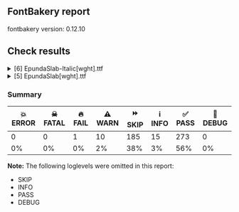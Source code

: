 ## FontBakery report

fontbakery version: 0.12.10





## Check results



<details><summary>[6] EpundaSlab-Italic[wght].ttf</summary>
<div>
<details>
    <summary>🔥 <b>FAIL</b> Combined length of family and style must not exceed 32 characters. <a href="https://fontbakery.readthedocs.io/en/stable/fontbakery/checks/googlefonts.name.html#"></a></summary>
    <div>







* 🔥 **FAIL** <p>Variable font instance name 'Epunda Slab Light SemiBold Italic' formed by space-separated concatenation of font family name (nameID 1) and instance subfamily nameID 271 exceeds 32 characters.</p>
<p>This has been found to cause shaping issues for some accented letters in Microsoft Word on Windows 10 and 11.</p>
 [code: instance-too-long]



* 🔥 **FAIL** <p>Variable font instance name 'Epunda Slab Light SemiBold Italic' formed by space-separated concatenation of font family name (nameID 1) and instance subfamily nameID 271 exceeds 32 characters.</p>
<p>This has been found to cause shaping issues for some accented letters in Microsoft Word on Windows 10 and 11.</p>
 [code: instance-too-long]



* 🔥 **FAIL** <p>Variable font instance name 'Epunda Slab Light ExtraBold Italic' formed by space-separated concatenation of font family name (nameID 1) and instance subfamily nameID 275 exceeds 32 characters.</p>
<p>This has been found to cause shaping issues for some accented letters in Microsoft Word on Windows 10 and 11.</p>
 [code: instance-too-long]



* 🔥 **FAIL** <p>Variable font instance name 'Epunda Slab Light ExtraBold Italic' formed by space-separated concatenation of font family name (nameID 1) and instance subfamily nameID 275 exceeds 32 characters.</p>
<p>This has been found to cause shaping issues for some accented letters in Microsoft Word on Windows 10 and 11.</p>
 [code: instance-too-long]



</div>
</details>

<details>
    <summary>⚠️ <b>WARN</b> Validate size, and resolution of article images, and ensure article page has minimum length and includes visual assets. <a href="https://fontbakery.readthedocs.io/en/stable/fontbakery/checks/googlefonts.article.html#"></a></summary>
    <div>







* ⚠️ **WARN** <p>Family metadata at fonts/variable does not have an article.</p>
 [code: lacks-article]



</div>
</details>

<details>
    <summary>⚠️ <b>WARN</b> Check for codepoints not covered by METADATA subsets. <a href="https://fontbakery.readthedocs.io/en/stable/fontbakery/checks/googlefonts.subsets.html#"></a></summary>
    <div>







* ⚠️ **WARN** <p>The following codepoints supported by the font are not covered by
any subsets defined in the font's metadata file, and will never
be served. You can solve this by either manually adding additional
subset declarations to METADATA.pb, or by editing the glyphset
definitions.</p>
<ul>
<li>U+02D8 BREVE: try adding one of: canadian-aboriginal, yi</li>
<li>U+02D9 DOT ABOVE: try adding one of: canadian-aboriginal, yi</li>
<li>U+02DB OGONEK: try adding one of: canadian-aboriginal, yi</li>
<li>U+0302 COMBINING CIRCUMFLEX ACCENT: try adding one of: math, coptic, tifinagh, cherokee</li>
<li>U+0306 COMBINING BREVE: try adding one of: tifinagh, old-permic</li>
<li>U+0307 COMBINING DOT ABOVE: try adding one of: tai-le, canadian-aboriginal, tifinagh, malayalam, old-permic, duployan, math, coptic, hebrew, syriac, todhri</li>
<li>U+030A COMBINING RING ABOVE: try adding one of: syriac, duployan</li>
<li>U+030B COMBINING DOUBLE ACUTE ACCENT: try adding one of: osage, cherokee</li>
<li>U+030C COMBINING CARON: try adding one of: tai-le, cherokee</li>
<li>U+0312 COMBINING TURNED COMMA ABOVE: try adding math</li>
<li>U+0326 COMBINING COMMA BELOW: try adding math</li>
<li>U+0327 COMBINING CEDILLA: try adding math</li>
<li>U+0328 COMBINING OGONEK: not included in any glyphset definition</li>
<li>U+032D COMBINING CIRCUMFLEX ACCENT BELOW: try adding one of: sunuwar, syriac</li>
<li>U+0331 COMBINING MACRON BELOW: try adding one of: sunuwar, tifinagh, thai, caucasian-albanian, syriac, gothic, cherokee</li>
<li>U+0335 COMBINING SHORT STROKE OVERLAY: not included in any glyphset definition</li>
<li>U+03A9 GREEK CAPITAL LETTER OMEGA: try adding one of: math, greek, elbasan</li>
<li>U+03C0 GREEK SMALL LETTER PI: try adding one of: math, yi, greek</li>
<li>U+0E3F THAI CURRENCY SYMBOL BAHT: try adding thai</li>
<li>U+1EA0 LATIN CAPITAL LETTER A WITH DOT BELOW: try adding vietnamese</li>
<li>U+1EA1 LATIN SMALL LETTER A WITH DOT BELOW: try adding vietnamese</li>
<li>U+1EAC LATIN CAPITAL LETTER A WITH CIRCUMFLEX AND DOT BELOW: try adding vietnamese</li>
<li>U+1EAD LATIN SMALL LETTER A WITH CIRCUMFLEX AND DOT BELOW: try adding vietnamese</li>
<li>U+1EB8 LATIN CAPITAL LETTER E WITH DOT BELOW: try adding vietnamese</li>
<li>U+1EB9 LATIN SMALL LETTER E WITH DOT BELOW: try adding vietnamese</li>
<li>U+1EBC LATIN CAPITAL LETTER E WITH TILDE: try adding vietnamese</li>
<li>U+1EBD LATIN SMALL LETTER E WITH TILDE: try adding vietnamese</li>
<li>U+1EC6 LATIN CAPITAL LETTER E WITH CIRCUMFLEX AND DOT BELOW: try adding vietnamese</li>
<li>U+1EC7 LATIN SMALL LETTER E WITH CIRCUMFLEX AND DOT BELOW: try adding vietnamese</li>
<li>U+1ECA LATIN CAPITAL LETTER I WITH DOT BELOW: try adding vietnamese</li>
<li>U+1ECB LATIN SMALL LETTER I WITH DOT BELOW: try adding vietnamese</li>
<li>U+1ECC LATIN CAPITAL LETTER O WITH DOT BELOW: try adding vietnamese</li>
<li>U+1ECD LATIN SMALL LETTER O WITH DOT BELOW: try adding vietnamese</li>
<li>U+1ED8 LATIN CAPITAL LETTER O WITH CIRCUMFLEX AND DOT BELOW: try adding vietnamese</li>
<li>U+1ED9 LATIN SMALL LETTER O WITH CIRCUMFLEX AND DOT BELOW: try adding vietnamese</li>
<li>U+1EE4 LATIN CAPITAL LETTER U WITH DOT BELOW: try adding vietnamese</li>
<li>U+1EE5 LATIN SMALL LETTER U WITH DOT BELOW: try adding vietnamese</li>
<li>U+2000 EN QUAD: try adding symbols2</li>
<li>U+2001 EM QUAD: try adding symbols2</li>
<li>U+2003 EM SPACE: try adding nushu</li>
<li>U+2004 THREE-PER-EM SPACE: try adding symbols2</li>
<li>U+2005 FOUR-PER-EM SPACE: try adding symbols2</li>
<li>U+2006 SIX-PER-EM SPACE: try adding symbols2</li>
<li>U+2007 FIGURE SPACE: try adding symbols2</li>
<li>U+2008 PUNCTUATION SPACE: try adding symbols2</li>
<li>U+200A HAIR SPACE: try adding symbols2</li>
<li>U+200C ZERO WIDTH NON-JOINER: try adding one of: cham, tai-le, gujarati, hatran, masaram-gondi, oriya, devanagari, batak, saurashtra, syloti-nagri, rejang, tibetan, newa, mandaic, nko, avestan, sharada, sinhala, buginese, chakma, new-tai-lue, hanifi-rohingya, kaithi, tamil, tirhuta, tagbanwa, tifinagh, warang-citi, balinese, telugu, thaana, yi, gunjala-gondi, khojki, sundanese, syriac, arabic, dogra, buhid, gurmukhi, kannada, mahajani, malayalam, mongolian, grantha, limbu, manichaean, phags-pa, takri, zanabazar-square, tai-tham, siddham, javanese, bengali, kharoshthi, tagalog, myanmar, tai-viet, sogdian, hanunoo, modi, meetei-mayek, kayah-li, khmer, bhaiksuki, psalter-pahlavi, lepcha, pahawh-hmong, thai, duployan, hebrew, lao, brahmi, khudawadi</li>
<li>U+200D ZERO WIDTH JOINER: try adding one of: cham, tai-le, gujarati, saurashtra, masaram-gondi, oriya, devanagari, batak, syloti-nagri, rejang, tibetan, newa, mandaic, nko, avestan, sharada, sinhala, buginese, chakma, new-tai-lue, hanifi-rohingya, kaithi, tamil, tirhuta, tagbanwa, tifinagh, warang-citi, balinese, telugu, thaana, yi, gunjala-gondi, khojki, sundanese, syriac, arabic, dogra, buhid, gurmukhi, kannada, mahajani, malayalam, mongolian, grantha, limbu, manichaean, phags-pa, takri, zanabazar-square, tai-tham, siddham, javanese, bengali, kharoshthi, tagalog, myanmar, tai-viet, sogdian, hanunoo, modi, meetei-mayek, kayah-li, khmer, bhaiksuki, psalter-pahlavi, lepcha, pahawh-hmong, thai, duployan, hebrew, lao, old-hungarian, brahmi, khudawadi</li>
<li>U+200E LEFT-TO-RIGHT MARK: try adding one of: phags-pa, thaana, nko, hebrew, syriac, arabic</li>
<li>U+200F RIGHT-TO-LEFT MARK: try adding one of: phags-pa, thaana, nko, hebrew, syriac</li>
<li>U+2021 DOUBLE DAGGER: try adding adlam</li>
<li>U+202F NARROW NO-BREAK SPACE: try adding one of: mongolian, yi, phags-pa</li>
<li>U+2030 PER MILLE SIGN: try adding adlam</li>
<li>U+205F MEDIUM MATHEMATICAL SPACE: try adding math</li>
<li>U+2070 SUPERSCRIPT ZERO: try adding math</li>
<li>U+2074 SUPERSCRIPT FOUR: try adding math</li>
<li>U+2075 SUPERSCRIPT FIVE: try adding math</li>
<li>U+2076 SUPERSCRIPT SIX: try adding math</li>
<li>U+2077 SUPERSCRIPT SEVEN: try adding math</li>
<li>U+2078 SUPERSCRIPT EIGHT: try adding math</li>
<li>U+2079 SUPERSCRIPT NINE: try adding math</li>
<li>U+2080 SUBSCRIPT ZERO: try adding math</li>
<li>U+2081 SUBSCRIPT ONE: try adding math</li>
<li>U+2082 SUBSCRIPT TWO: try adding math</li>
<li>U+2083 SUBSCRIPT THREE: try adding math</li>
<li>U+2084 SUBSCRIPT FOUR: try adding math</li>
<li>U+2085 SUBSCRIPT FIVE: try adding math</li>
<li>U+2086 SUBSCRIPT SIX: try adding math</li>
<li>U+2087 SUBSCRIPT SEVEN: try adding math</li>
<li>U+2088 SUBSCRIPT EIGHT: try adding math</li>
<li>U+2089 SUBSCRIPT NINE: try adding math</li>
<li>U+215B VULGAR FRACTION ONE EIGHTH: try adding symbols</li>
<li>U+215C VULGAR FRACTION THREE EIGHTHS: try adding symbols</li>
<li>U+215D VULGAR FRACTION FIVE EIGHTHS: try adding symbols</li>
<li>U+215E VULGAR FRACTION SEVEN EIGHTHS: try adding symbols</li>
<li>U+2190 LEFTWARDS ARROW: try adding one of: math, symbols</li>
<li>U+2192 RIGHTWARDS ARROW: try adding one of: math, symbols</li>
<li>U+2194 LEFT RIGHT ARROW: try adding one of: math, symbols</li>
<li>U+2195 UP DOWN ARROW: try adding one of: math, symbols</li>
<li>U+2196 NORTH WEST ARROW: try adding one of: math, symbols</li>
<li>U+2197 NORTH EAST ARROW: try adding one of: math, symbols</li>
<li>U+2198 SOUTH EAST ARROW: try adding one of: math, symbols</li>
<li>U+2199 SOUTH WEST ARROW: try adding one of: math, symbols</li>
<li>U+2202 PARTIAL DIFFERENTIAL: try adding math</li>
<li>U+2206 INCREMENT: try adding math</li>
<li>U+220F N-ARY PRODUCT: try adding math</li>
<li>U+2211 N-ARY SUMMATION: try adding math</li>
<li>U+2219 BULLET OPERATOR: try adding one of: math, tai-tham, yi, symbols</li>
<li>U+221A SQUARE ROOT: try adding math</li>
<li>U+221E INFINITY: try adding math</li>
<li>U+222B INTEGRAL: try adding math</li>
<li>U+2248 ALMOST EQUAL TO: try adding math</li>
<li>U+2260 NOT EQUAL TO: try adding math</li>
<li>U+2264 LESS-THAN OR EQUAL TO: try adding math</li>
<li>U+2265 GREATER-THAN OR EQUAL TO: try adding math</li>
<li>U+25CA LOZENGE: try adding one of: math, symbols</li>
<li>U+25CC DOTTED CIRCLE: try adding one of: canadian-aboriginal, marchen, rejang, tibetan, buginese, kaithi, tirhuta, balinese, music, buhid, kannada, takri, old-permic, ahom, tagalog, myanmar, modi, meetei-mayek, hebrew, oriya, devanagari, newa, mandaic, tamil, elbasan, soyombo, dogra, zanabazar-square, manichaean, limbu, phags-pa, sogdian, hanunoo, psalter-pahlavi, coptic, wancho, khudawadi, cham, masaram-gondi, batak, nko, sinhala, chakma, new-tai-lue, osage, tifinagh, armenian, telugu, thaana, khojki, sundanese, syriac, bassa-vah, grantha, caucasian-albanian, adlam, javanese, bengali, mende-kikakui, tai-viet, miao, bhaiksuki, lepcha, thai, duployan, mongolian, tai-le, gujarati, saurashtra, syloti-nagri, sharada, hanifi-rohingya, tagbanwa, warang-citi, math, gunjala-gondi, mahajani, gurmukhi, malayalam, tai-tham, siddham, kharoshthi, kayah-li, khmer, pahawh-hmong, symbols, lao, brahmi, yi</li>
<li>U+3000 IDEOGRAPHIC SPACE: try adding one of: chinese-hongkong, phags-pa, chinese-simplified, nushu, chinese-traditional, japanese, yi</li>
<li>U+FB01 LATIN SMALL LIGATURE FI: not included in any glyphset definition</li>
<li>U+FB02 LATIN SMALL LIGATURE FL: not included in any glyphset definition</li>
<li>U+FF01 FULLWIDTH EXCLAMATION MARK: try adding one of: japanese, yi, chinese-simplified</li>
<li>U+FF02 FULLWIDTH QUOTATION MARK: try adding one of: japanese, yi, chinese-simplified</li>
<li>U+FF03 FULLWIDTH NUMBER SIGN: try adding one of: japanese, chinese-simplified</li>
<li>U+FF05 FULLWIDTH PERCENT SIGN: try adding one of: japanese, chinese-simplified</li>
<li>U+FF06 FULLWIDTH AMPERSAND: try adding one of: japanese, chinese-simplified</li>
<li>U+FF07 FULLWIDTH APOSTROPHE: try adding one of: japanese, chinese-simplified</li>
<li>U+FF08 FULLWIDTH LEFT PARENTHESIS: try adding one of: japanese, yi, chinese-simplified</li>
<li>U+FF09 FULLWIDTH RIGHT PARENTHESIS: try adding one of: japanese, yi, chinese-simplified</li>
<li>U+FF0A FULLWIDTH ASTERISK: try adding one of: japanese, chinese-simplified</li>
<li>U+FF0C FULLWIDTH COMMA: try adding one of: japanese, yi, chinese-simplified</li>
<li>U+FF0D FULLWIDTH HYPHEN-MINUS: try adding one of: japanese, chinese-simplified</li>
<li>U+FF0E FULLWIDTH FULL STOP: try adding one of: japanese, yi, chinese-simplified</li>
<li>U+FF0F FULLWIDTH SOLIDUS: try adding one of: japanese, yi, chinese-simplified</li>
<li>U+FF1A FULLWIDTH COLON: try adding one of: japanese, yi, chinese-simplified</li>
<li>U+FF1B FULLWIDTH SEMICOLON: try adding one of: japanese, yi, chinese-simplified</li>
<li>U+FF1F FULLWIDTH QUESTION MARK: try adding one of: japanese, yi, chinese-simplified</li>
<li>U+FF20 FULLWIDTH COMMERCIAL AT: try adding one of: japanese, chinese-simplified</li>
<li>U+FF3B FULLWIDTH LEFT SQUARE BRACKET: try adding one of: japanese, yi, chinese-simplified</li>
<li>U+FF3C FULLWIDTH REVERSE SOLIDUS: try adding one of: japanese, chinese-simplified</li>
<li>U+FF3D FULLWIDTH RIGHT SQUARE BRACKET: try adding one of: japanese, yi, chinese-simplified</li>
<li>U+FF3F FULLWIDTH LOW LINE: try adding one of: japanese, chinese-simplified</li>
<li>U+FF5B FULLWIDTH LEFT CURLY BRACKET: try adding one of: japanese, yi, math, chinese-simplified</li>
<li>U+FF5D FULLWIDTH RIGHT CURLY BRACKET: try adding one of: japanese, yi, math, chinese-simplified</li>
</ul>
<p>Or you can add the above codepoints to one of the subsets supported by the font: <code>cyrillic-ext</code>, <code>latin</code>, <code>latin-ext</code></p>
 [code: unreachable-subsetting]



</div>
</details>

<details>
    <summary>⚠️ <b>WARN</b> Is there kerning info for non-ligated sequences? <a href="https://fontbakery.readthedocs.io/en/stable/fontbakery/checks/googlefonts.gpos.html#"></a></summary>
    <div>







* ⚠️ **WARN** <p>GPOS table lacks kerning info for the following non-ligated sequences:</p>
<pre><code>- f + i

- f + l
</code></pre>
 [code: lacks-kern-info]



</div>
</details>

<details>
    <summary>⚠️ <b>WARN</b> Ensure variable fonts include an avar table. <a href="https://fontbakery.readthedocs.io/en/stable/fontbakery/checks/googlefonts.varfont.html#"></a></summary>
    <div>







* ⚠️ **WARN** <p>This variable font does not have an avar table.</p>
 [code: missing-avar]



</div>
</details>

<details>
    <summary>⚠️ <b>WARN</b> Ensure fonts have ScriptLangTags declared on the 'meta' table. <a href="https://fontbakery.readthedocs.io/en/stable/fontbakery/checks/googlefonts.meta.html#"></a></summary>
    <div>







* ⚠️ **WARN** <p>This font file does not have a 'meta' table.</p>
 [code: lacks-meta-table]



</div>
</details>
</div>
</details>

<details><summary>[5] EpundaSlab[wght].ttf</summary>
<div>
<details>
    <summary>⚠️ <b>WARN</b> Validate size, and resolution of article images, and ensure article page has minimum length and includes visual assets. <a href="https://fontbakery.readthedocs.io/en/stable/fontbakery/checks/googlefonts.article.html#"></a></summary>
    <div>







* ⚠️ **WARN** <p>Family metadata at fonts/variable does not have an article.</p>
 [code: lacks-article]



</div>
</details>

<details>
    <summary>⚠️ <b>WARN</b> Check for codepoints not covered by METADATA subsets. <a href="https://fontbakery.readthedocs.io/en/stable/fontbakery/checks/googlefonts.subsets.html#"></a></summary>
    <div>







* ⚠️ **WARN** <p>The following codepoints supported by the font are not covered by
any subsets defined in the font's metadata file, and will never
be served. You can solve this by either manually adding additional
subset declarations to METADATA.pb, or by editing the glyphset
definitions.</p>
<ul>
<li>U+02D8 BREVE: try adding one of: canadian-aboriginal, yi</li>
<li>U+02D9 DOT ABOVE: try adding one of: canadian-aboriginal, yi</li>
<li>U+02DB OGONEK: try adding one of: canadian-aboriginal, yi</li>
<li>U+0302 COMBINING CIRCUMFLEX ACCENT: try adding one of: math, coptic, tifinagh, cherokee</li>
<li>U+0306 COMBINING BREVE: try adding one of: tifinagh, old-permic</li>
<li>U+0307 COMBINING DOT ABOVE: try adding one of: tai-le, canadian-aboriginal, tifinagh, malayalam, old-permic, duployan, math, coptic, hebrew, syriac, todhri</li>
<li>U+030A COMBINING RING ABOVE: try adding one of: syriac, duployan</li>
<li>U+030B COMBINING DOUBLE ACUTE ACCENT: try adding one of: osage, cherokee</li>
<li>U+030C COMBINING CARON: try adding one of: tai-le, cherokee</li>
<li>U+0312 COMBINING TURNED COMMA ABOVE: try adding math</li>
<li>U+0326 COMBINING COMMA BELOW: try adding math</li>
<li>U+0327 COMBINING CEDILLA: try adding math</li>
<li>U+0328 COMBINING OGONEK: not included in any glyphset definition</li>
<li>U+032D COMBINING CIRCUMFLEX ACCENT BELOW: try adding one of: sunuwar, syriac</li>
<li>U+0331 COMBINING MACRON BELOW: try adding one of: sunuwar, tifinagh, thai, caucasian-albanian, syriac, gothic, cherokee</li>
<li>U+0335 COMBINING SHORT STROKE OVERLAY: not included in any glyphset definition</li>
<li>U+03A9 GREEK CAPITAL LETTER OMEGA: try adding one of: math, greek, elbasan</li>
<li>U+03C0 GREEK SMALL LETTER PI: try adding one of: math, yi, greek</li>
<li>U+0E3F THAI CURRENCY SYMBOL BAHT: try adding thai</li>
<li>U+1EA0 LATIN CAPITAL LETTER A WITH DOT BELOW: try adding vietnamese</li>
<li>U+1EA1 LATIN SMALL LETTER A WITH DOT BELOW: try adding vietnamese</li>
<li>U+1EAC LATIN CAPITAL LETTER A WITH CIRCUMFLEX AND DOT BELOW: try adding vietnamese</li>
<li>U+1EAD LATIN SMALL LETTER A WITH CIRCUMFLEX AND DOT BELOW: try adding vietnamese</li>
<li>U+1EB8 LATIN CAPITAL LETTER E WITH DOT BELOW: try adding vietnamese</li>
<li>U+1EB9 LATIN SMALL LETTER E WITH DOT BELOW: try adding vietnamese</li>
<li>U+1EBC LATIN CAPITAL LETTER E WITH TILDE: try adding vietnamese</li>
<li>U+1EBD LATIN SMALL LETTER E WITH TILDE: try adding vietnamese</li>
<li>U+1EC6 LATIN CAPITAL LETTER E WITH CIRCUMFLEX AND DOT BELOW: try adding vietnamese</li>
<li>U+1EC7 LATIN SMALL LETTER E WITH CIRCUMFLEX AND DOT BELOW: try adding vietnamese</li>
<li>U+1ECA LATIN CAPITAL LETTER I WITH DOT BELOW: try adding vietnamese</li>
<li>U+1ECB LATIN SMALL LETTER I WITH DOT BELOW: try adding vietnamese</li>
<li>U+1ECC LATIN CAPITAL LETTER O WITH DOT BELOW: try adding vietnamese</li>
<li>U+1ECD LATIN SMALL LETTER O WITH DOT BELOW: try adding vietnamese</li>
<li>U+1ED8 LATIN CAPITAL LETTER O WITH CIRCUMFLEX AND DOT BELOW: try adding vietnamese</li>
<li>U+1ED9 LATIN SMALL LETTER O WITH CIRCUMFLEX AND DOT BELOW: try adding vietnamese</li>
<li>U+1EE4 LATIN CAPITAL LETTER U WITH DOT BELOW: try adding vietnamese</li>
<li>U+1EE5 LATIN SMALL LETTER U WITH DOT BELOW: try adding vietnamese</li>
<li>U+2000 EN QUAD: try adding symbols2</li>
<li>U+2001 EM QUAD: try adding symbols2</li>
<li>U+2003 EM SPACE: try adding nushu</li>
<li>U+2004 THREE-PER-EM SPACE: try adding symbols2</li>
<li>U+2005 FOUR-PER-EM SPACE: try adding symbols2</li>
<li>U+2006 SIX-PER-EM SPACE: try adding symbols2</li>
<li>U+2007 FIGURE SPACE: try adding symbols2</li>
<li>U+2008 PUNCTUATION SPACE: try adding symbols2</li>
<li>U+200A HAIR SPACE: try adding symbols2</li>
<li>U+200C ZERO WIDTH NON-JOINER: try adding one of: cham, tai-le, gujarati, hatran, masaram-gondi, oriya, devanagari, batak, saurashtra, syloti-nagri, rejang, tibetan, newa, mandaic, nko, avestan, sharada, sinhala, buginese, chakma, new-tai-lue, hanifi-rohingya, kaithi, tamil, tirhuta, tagbanwa, tifinagh, warang-citi, balinese, telugu, thaana, yi, gunjala-gondi, khojki, sundanese, syriac, arabic, dogra, buhid, gurmukhi, kannada, mahajani, malayalam, mongolian, grantha, limbu, manichaean, phags-pa, takri, zanabazar-square, tai-tham, siddham, javanese, bengali, kharoshthi, tagalog, myanmar, tai-viet, sogdian, hanunoo, modi, meetei-mayek, kayah-li, khmer, bhaiksuki, psalter-pahlavi, lepcha, pahawh-hmong, thai, duployan, hebrew, lao, brahmi, khudawadi</li>
<li>U+200D ZERO WIDTH JOINER: try adding one of: cham, tai-le, gujarati, saurashtra, masaram-gondi, oriya, devanagari, batak, syloti-nagri, rejang, tibetan, newa, mandaic, nko, avestan, sharada, sinhala, buginese, chakma, new-tai-lue, hanifi-rohingya, kaithi, tamil, tirhuta, tagbanwa, tifinagh, warang-citi, balinese, telugu, thaana, yi, gunjala-gondi, khojki, sundanese, syriac, arabic, dogra, buhid, gurmukhi, kannada, mahajani, malayalam, mongolian, grantha, limbu, manichaean, phags-pa, takri, zanabazar-square, tai-tham, siddham, javanese, bengali, kharoshthi, tagalog, myanmar, tai-viet, sogdian, hanunoo, modi, meetei-mayek, kayah-li, khmer, bhaiksuki, psalter-pahlavi, lepcha, pahawh-hmong, thai, duployan, hebrew, lao, old-hungarian, brahmi, khudawadi</li>
<li>U+200E LEFT-TO-RIGHT MARK: try adding one of: phags-pa, thaana, nko, hebrew, syriac, arabic</li>
<li>U+200F RIGHT-TO-LEFT MARK: try adding one of: phags-pa, thaana, nko, hebrew, syriac</li>
<li>U+2021 DOUBLE DAGGER: try adding adlam</li>
<li>U+202F NARROW NO-BREAK SPACE: try adding one of: mongolian, yi, phags-pa</li>
<li>U+2030 PER MILLE SIGN: try adding adlam</li>
<li>U+205F MEDIUM MATHEMATICAL SPACE: try adding math</li>
<li>U+2070 SUPERSCRIPT ZERO: try adding math</li>
<li>U+2074 SUPERSCRIPT FOUR: try adding math</li>
<li>U+2075 SUPERSCRIPT FIVE: try adding math</li>
<li>U+2076 SUPERSCRIPT SIX: try adding math</li>
<li>U+2077 SUPERSCRIPT SEVEN: try adding math</li>
<li>U+2078 SUPERSCRIPT EIGHT: try adding math</li>
<li>U+2079 SUPERSCRIPT NINE: try adding math</li>
<li>U+2080 SUBSCRIPT ZERO: try adding math</li>
<li>U+2081 SUBSCRIPT ONE: try adding math</li>
<li>U+2082 SUBSCRIPT TWO: try adding math</li>
<li>U+2083 SUBSCRIPT THREE: try adding math</li>
<li>U+2084 SUBSCRIPT FOUR: try adding math</li>
<li>U+2085 SUBSCRIPT FIVE: try adding math</li>
<li>U+2086 SUBSCRIPT SIX: try adding math</li>
<li>U+2087 SUBSCRIPT SEVEN: try adding math</li>
<li>U+2088 SUBSCRIPT EIGHT: try adding math</li>
<li>U+2089 SUBSCRIPT NINE: try adding math</li>
<li>U+215B VULGAR FRACTION ONE EIGHTH: try adding symbols</li>
<li>U+215C VULGAR FRACTION THREE EIGHTHS: try adding symbols</li>
<li>U+215D VULGAR FRACTION FIVE EIGHTHS: try adding symbols</li>
<li>U+215E VULGAR FRACTION SEVEN EIGHTHS: try adding symbols</li>
<li>U+2190 LEFTWARDS ARROW: try adding one of: math, symbols</li>
<li>U+2192 RIGHTWARDS ARROW: try adding one of: math, symbols</li>
<li>U+2194 LEFT RIGHT ARROW: try adding one of: math, symbols</li>
<li>U+2195 UP DOWN ARROW: try adding one of: math, symbols</li>
<li>U+2196 NORTH WEST ARROW: try adding one of: math, symbols</li>
<li>U+2197 NORTH EAST ARROW: try adding one of: math, symbols</li>
<li>U+2198 SOUTH EAST ARROW: try adding one of: math, symbols</li>
<li>U+2199 SOUTH WEST ARROW: try adding one of: math, symbols</li>
<li>U+2202 PARTIAL DIFFERENTIAL: try adding math</li>
<li>U+2206 INCREMENT: try adding math</li>
<li>U+220F N-ARY PRODUCT: try adding math</li>
<li>U+2211 N-ARY SUMMATION: try adding math</li>
<li>U+2219 BULLET OPERATOR: try adding one of: math, tai-tham, yi, symbols</li>
<li>U+221A SQUARE ROOT: try adding math</li>
<li>U+221E INFINITY: try adding math</li>
<li>U+222B INTEGRAL: try adding math</li>
<li>U+2248 ALMOST EQUAL TO: try adding math</li>
<li>U+2260 NOT EQUAL TO: try adding math</li>
<li>U+2264 LESS-THAN OR EQUAL TO: try adding math</li>
<li>U+2265 GREATER-THAN OR EQUAL TO: try adding math</li>
<li>U+25CA LOZENGE: try adding one of: math, symbols</li>
<li>U+25CC DOTTED CIRCLE: try adding one of: canadian-aboriginal, marchen, rejang, tibetan, buginese, kaithi, tirhuta, balinese, music, buhid, kannada, takri, old-permic, ahom, tagalog, myanmar, modi, meetei-mayek, hebrew, oriya, devanagari, newa, mandaic, tamil, elbasan, soyombo, dogra, zanabazar-square, manichaean, limbu, phags-pa, sogdian, hanunoo, psalter-pahlavi, coptic, wancho, khudawadi, cham, masaram-gondi, batak, nko, sinhala, chakma, new-tai-lue, osage, tifinagh, armenian, telugu, thaana, khojki, sundanese, syriac, bassa-vah, grantha, caucasian-albanian, adlam, javanese, bengali, mende-kikakui, tai-viet, miao, bhaiksuki, lepcha, thai, duployan, mongolian, tai-le, gujarati, saurashtra, syloti-nagri, sharada, hanifi-rohingya, tagbanwa, warang-citi, math, gunjala-gondi, mahajani, gurmukhi, malayalam, tai-tham, siddham, kharoshthi, kayah-li, khmer, pahawh-hmong, symbols, lao, brahmi, yi</li>
<li>U+3000 IDEOGRAPHIC SPACE: try adding one of: chinese-hongkong, phags-pa, chinese-simplified, nushu, chinese-traditional, japanese, yi</li>
<li>U+FB01 LATIN SMALL LIGATURE FI: not included in any glyphset definition</li>
<li>U+FB02 LATIN SMALL LIGATURE FL: not included in any glyphset definition</li>
<li>U+FF01 FULLWIDTH EXCLAMATION MARK: try adding one of: japanese, yi, chinese-simplified</li>
<li>U+FF02 FULLWIDTH QUOTATION MARK: try adding one of: japanese, yi, chinese-simplified</li>
<li>U+FF03 FULLWIDTH NUMBER SIGN: try adding one of: japanese, chinese-simplified</li>
<li>U+FF05 FULLWIDTH PERCENT SIGN: try adding one of: japanese, chinese-simplified</li>
<li>U+FF06 FULLWIDTH AMPERSAND: try adding one of: japanese, chinese-simplified</li>
<li>U+FF07 FULLWIDTH APOSTROPHE: try adding one of: japanese, chinese-simplified</li>
<li>U+FF08 FULLWIDTH LEFT PARENTHESIS: try adding one of: japanese, yi, chinese-simplified</li>
<li>U+FF09 FULLWIDTH RIGHT PARENTHESIS: try adding one of: japanese, yi, chinese-simplified</li>
<li>U+FF0A FULLWIDTH ASTERISK: try adding one of: japanese, chinese-simplified</li>
<li>U+FF0C FULLWIDTH COMMA: try adding one of: japanese, yi, chinese-simplified</li>
<li>U+FF0D FULLWIDTH HYPHEN-MINUS: try adding one of: japanese, chinese-simplified</li>
<li>U+FF0E FULLWIDTH FULL STOP: try adding one of: japanese, yi, chinese-simplified</li>
<li>U+FF0F FULLWIDTH SOLIDUS: try adding one of: japanese, yi, chinese-simplified</li>
<li>U+FF1A FULLWIDTH COLON: try adding one of: japanese, yi, chinese-simplified</li>
<li>U+FF1B FULLWIDTH SEMICOLON: try adding one of: japanese, yi, chinese-simplified</li>
<li>U+FF1F FULLWIDTH QUESTION MARK: try adding one of: japanese, yi, chinese-simplified</li>
<li>U+FF20 FULLWIDTH COMMERCIAL AT: try adding one of: japanese, chinese-simplified</li>
<li>U+FF3B FULLWIDTH LEFT SQUARE BRACKET: try adding one of: japanese, yi, chinese-simplified</li>
<li>U+FF3C FULLWIDTH REVERSE SOLIDUS: try adding one of: japanese, chinese-simplified</li>
<li>U+FF3D FULLWIDTH RIGHT SQUARE BRACKET: try adding one of: japanese, yi, chinese-simplified</li>
<li>U+FF3F FULLWIDTH LOW LINE: try adding one of: japanese, chinese-simplified</li>
<li>U+FF5B FULLWIDTH LEFT CURLY BRACKET: try adding one of: japanese, yi, math, chinese-simplified</li>
<li>U+FF5D FULLWIDTH RIGHT CURLY BRACKET: try adding one of: japanese, yi, math, chinese-simplified</li>
</ul>
<p>Or you can add the above codepoints to one of the subsets supported by the font: <code>cyrillic-ext</code>, <code>latin</code>, <code>latin-ext</code></p>
 [code: unreachable-subsetting]



</div>
</details>

<details>
    <summary>⚠️ <b>WARN</b> Is there kerning info for non-ligated sequences? <a href="https://fontbakery.readthedocs.io/en/stable/fontbakery/checks/googlefonts.gpos.html#"></a></summary>
    <div>







* ⚠️ **WARN** <p>GPOS table lacks kerning info for the following non-ligated sequences:</p>
<pre><code>- f + i

- f + l
</code></pre>
 [code: lacks-kern-info]



</div>
</details>

<details>
    <summary>⚠️ <b>WARN</b> Ensure variable fonts include an avar table. <a href="https://fontbakery.readthedocs.io/en/stable/fontbakery/checks/googlefonts.varfont.html#"></a></summary>
    <div>







* ⚠️ **WARN** <p>This variable font does not have an avar table.</p>
 [code: missing-avar]



</div>
</details>

<details>
    <summary>⚠️ <b>WARN</b> Ensure fonts have ScriptLangTags declared on the 'meta' table. <a href="https://fontbakery.readthedocs.io/en/stable/fontbakery/checks/googlefonts.meta.html#"></a></summary>
    <div>







* ⚠️ **WARN** <p>This font file does not have a 'meta' table.</p>
 [code: lacks-meta-table]



</div>
</details>
</div>
</details>




### Summary

| 💥 ERROR | ☠ FATAL | 🔥 FAIL | ⚠️ WARN | ⏩ SKIP | ℹ️ INFO | ✅ PASS | 🔎 DEBUG | 
| ---|---|---|---|---|---|---|---|
| 0 | 0 | 1 | 10 | 185 | 15 | 273 | 0 | 
| 0% | 0% | 0% | 2% | 38% | 3% | 56% | 0% | 



**Note:** The following loglevels were omitted in this report:


* SKIP
* INFO
* PASS
* DEBUG
